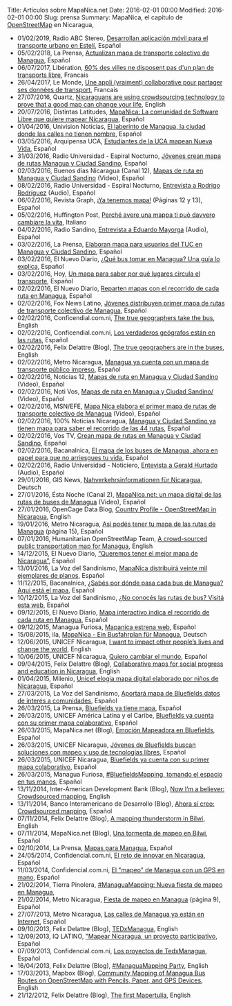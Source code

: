 Title: Artículos sobre MapaNica.net
Date: 2016-02-01 00:00
Modified: 2016-02-01 00:00
Slug: prensa
Summary: MapaNica, el capítulo de [OpenStreetMap](http://openstreetmap.org/) en Nicaragua,

<div class="article-style-line">
  <ul>
    <li>01/02/2019, Radio ABC Stereo, <a href="http://www.radioabc.info/noticia.php?ID=15597">Desarrollan aplicación móvil para el transporte urbano en Estelí</a>, Español</li>
    <li>05/02/2018, La Prensa, <a href="https://www.laprensa.com.ni/2018/02/05/nacionales/2371705-actualizan-mapa-de-transporte-colectivo-de-managua">Actualizan mapa de transporte colectivo de Managua</a>, Español</li>
    <li>06/07/2017, Libération, <a href="http://www.liberation.fr/futurs/2017/07/06/60-des-villes-ne-disposent-pas-d-un-plan-de-transports-libre_1581738">60% des villes ne disposent pas d'un plan de transports libre</a>, Francais</li>
    <li>26/04/2017, Le Monde, <a href="http://www.lemonde.fr/chronique-des-communs/article/2017/04/26/une-appli-vraiment-collaborative-pour-partager-ses-donnees-de-transport_5117958_5049504.html">Une appli (vraiment) collaborative pour partager ses données de transport</a>, Francais</li>
    <li>27/07/2016, Quartz, <a href="https://qz.com/742755/nicaraguans-are-using-crowdsourcing-technology-to-prove-that-a-good-map-can-change-your-life/">Nicaraguans are using crowdsourcing technology to prove that a good map can change your life</a>, English</li>
    <li>20/07/2016, Distintas Latitudes, <a href="http://www.distintaslatitudes.net/la-comunidad-quiere-mapear-nicaragua">MapaNica: La comunidad de Software Libre que quiere mapear Nicaragua</a>, Español</li>
    <li>01/04/2016, Univision Noticias, <a href="http://www.univision.com/noticias/citylab-vivienda/el-laberinto-de-managua-la-ciudad-donde-las-calles-no-tienen-nombre">El laberinto de Managua, la ciudad donde las calles no tienen nombre</a>, Español</li>
    <li>03/05/2016, Arquipensa UCA, <a href="https://issuu.com/emmagrunlorio/docs/articulo_de_prensa_oficial-ilovepdf/1">Estudiantes de la UCA mapean Nueva Vida</a>, Español</li>
    <li>31/03/2016, Radio Universidad - Espiral Nocturno, <a href="http://www.uni.edu.ni/Articulo/Ver/Jovenes-crean-mapa-de-rutas-Managua-y-Ciudad-Sandino">Jóvenes crean mapa de rutas Managua y Ciudad Sandino</a>, Español</li>
    <li>02/03/2016, Buenos días Nicaragua (Canal 12), <a href="https://www.youtube.com/watch?v=18bBPESlGcU">Mapas de ruta en Managua y Ciudad Sandino</a> (Video), Español</li>
    <li>08/02/2016, Radio Universidad - Espiral Nocturno, <a href="https://soundcloud.com/roirobo/mapanica-net-espiral-nocturno-radio-universidad">Entrevista a Rodrigo Rodríguez</a> (Audio), Español</li>
    <li>06/02/2016, Revista Graph, <a href="http://issuu.com/revistagraph/docs/graph_v018">¡Ya tenemos mapa!</a> (Páginas 12 y 13), Español</li>
    <li>05/02/2016, Huffington Post, <a href="http://www.huffingtonpost.it/francesca-larosa/perche-avere-una-mappa-ti-puo-davvero-cambiare-la-vita_b_9166544.html">Perché avere una mappa ti può davvero cambiare la vita</a>, Italiano</li>
    <li>04/02/2016, Radio Sandino, <a href="https://drive.google.com/file/d/0B1d0t_DYSck3dl9XTHlLdTVLcmc/view">Entrevista a Eduardo Mayorga</a> (Audio), Español</li>
    <li>03/02/2016, La Prensa, <a href="http://www.laprensa.com.ni/2016/02/03/nacionales/1979863-elaboran-mapa-usuarios-del-tuc-managua-ciudad-sandino">Elaboran mapa para usuarios del TUC en Managua y Ciudad Sandino</a>, Español</li>
    <li>03/02/2016, El Nuevo Diario, <a href="http://www.elnuevodiario.com.ni/nacionales/managua/383957-que-bus-tomar-managua-guia-explica/">¿Qué bus tomar en Managua? Una guía lo explica</a>, Español</li>
    <li>03/02/2016, Hoy, <a href="http://www.hoy.com.ni/2016/02/03/un-mapa-para-saber-por-que-lugares-circula-el-transporte/">Un mapa para saber por qué lugares circula el transporte</a>, Español</li>
    <li>02/02/2016, El Nuevo Diario, <a href="http://www.elnuevodiario.com.ni/nacionales/managua/383908-reparten-mapas-recorrido-cada-ruta-managua">Reparten mapas con el recorrido de cada ruta en Managua</a>, Español</li>
    <li>02/02/2016, Fox News Latino, <a href="http://latino.foxnews.com/latino/espanol/2016/02/02/jovenes-distribuyen-primer-mapa-de-rutas-de-transporte-colectivo-de-managua/">Jóvenes distribuyen primer mapa de rutas de transporte colectivo de Managua</a>, Español</li>
    <li>02/02/2016, Conficendial.com.ni, <a href="http://confidencial.com.ni/the-true-geographers-take-the-buses/">The true geographers take the bus</a>, English</li>
    <li>02/02/2016, Conficendial.com.ni, <a href="http://confidencial.com.ni/los-verdaderos-geografos-estan-en-las-rutas/">Los verdaderos geógrafos están en las rutas</a>, Español</li>
    <li>02/02/2016, Felix Delattre (Blog), <a href="http://felix.delattre.de/weblog/2016/02/02/the-true-geographers-are-in-the-buses">The true geographers are in the buses</a>, English</li>
    <li>02/02/2016, Metro Nicaragua, <a href="http://diariometro.com.ni/nacionales/64126-managua-ya-cuenta-con-un-mapa-de-transporte-publico-impreso/">Managua ya cuenta con un mapa de transporte público impreso</a>, Español</li>
    <li>02/02/2016, Noticias 12, <a href="https://www.youtube.com/watch?v=rt-SZEuLfC4">Mapas de ruta en Managua y Ciudad Sandino</a> (Video), Español</li>
    <li>02/02/2016, Noti Vos, <a href="https://www.youtube.com/watch?v=Xhz0GiHts_k">Mapas de ruta en Managua y Ciudad Sandino/</a> (Video), Español</li>
    <li>02/02/2016, MSN/EFE, <a href="http://www.msn.com/es-co/video/watch/mapa-nica-elabora-el-primer-mapa-de-rutas-de-transporte-colectivo-de-managua/vi-BBp2qk4">Mapa Nica elabora el primer mapa de rutas de transporte colectivo de Managua</a> (Video), Español</li>
    <li>02/02/2016, 100% Noticias Nicaragua, <a href="http://100noticias.com.ni/managua-y-ciudad-sandino-ya-tiene-mapa-para-saber-el-recorrido-de-las-44-rutas/">Managua y Ciudad Sandino ya tienen mapa para saber el recorrido de las 44 rutas</a>, Español</li>
    <li>02/02/2016, Vos TV, <a href="http://www.vostv.com.ni/newweb/crean-mapa-de-rutas-en-managua-y-ciudad-sandino/">Crean mapa de rutas en Managua y Ciudad Sandino</a>, Español</li>
    <li>02/02/2016, Bacanalnica, <a href="http://www.bacanalnica.com/mapa-los-buses-managua-ahora-papel-no-arriesgues-vida/">El mapa de los buses de Managua, ahora en papel para que no arriesgues tu vida</a>, Español</li>
    <li>02/02/2016, Radio Universidad - Noticiero, <a href="https://drive.google.com/file/d/0B1d0t_DYSck3RFlQVGRJVFFuczg/view">Entevista a Gerald Hurtado</a> (Audio), Español</li>
    <li>29/01/2016, GIS News, <a href="http://www.gis-news.de/nahverkehrsinformationen-fur-nicaragua/">Nahverkehrsinformationen für Nicaragua</a>, Deutsch</li>
    <li>27/01/2016, Ésta Noche (Canal 2), <a href="https://www.youtube.com/watch?v=SloZBLw2SBI">MapaNica.net: un mapa digital de las rutas de buses de Managua</a> (Video), Español</li>
    <li>27/01/2016, OpenCage Data Blog, <a href="http://blog.opencagedata.com/post/138167564723/country-profile-openstreetmap-in-nicaragua">Country Profile - OpenStreetMap in Nicaragua</a>, English</li>
    <li>19/01/2016, Metro Nicaragua, <a href="http://issuu.com/metro_nicaragua/docs/20160119_ni_metronicaragua?e=0/32879038">Así podés tener tu mapa de las rutas de Managua</a> (página 15), Español</li>
    <li>07/01/2016, Humanitarian OpenStreetMap Team, <a href="https://hotosm.org/updates/2016-01-07_a_crowd_sourced_public_transportation_map_for_managua">A crowd-sourced public transportation map for Managua</a>, English</li>
    <li>14/12/2015, El Nuevo Diario, <a href="http://www.elnuevodiario.com.ni/suplementos/tecnologia/379601-queremos-tener-mejor-mapa-nicaragua/">“Queremos tener el mejor mapa de Nicaragua”</a>, Español</li>
    <li>13/01/2016, La Voz del Sandinismo, <a href="http://www.lavozdelsandinismo.com/nicaragua/2016-01-13/mapanica-distribuira-veinte-mil-ejemplares-planos/">MapaNica distribuirá veinte mil ejemplares de planos</a>, Español</li>
    <li>11/12/2015, Bacanalnica, <a href="http://www.bacanalnica.com/sabes-donde-pasa-bus-managua-aqui-esta-mapa/">¿Sabés por dónde pasa cada bus de Managua? Aquí está el mapa</a>, Español</li>
    <li>10/12/2015, La Voz del Sandinismo, <a href="http://www.lavozdelsandinismo.com/nicaragua/2015-12-10/no-conoces-las-rutas-de-bus-visita-esta-web/">¿No conocés las rutas de bus? Visitá esta web</a>, Español</li>
    <li>09/12/2015, El Nuevo Diario, <a href="http://www.elnuevodiario.com.ni/nacionales/managua/379135-mapa-interactivo-indica-recorrido-cada-ruta-capita/">Mapa interactivo indica el recorrido de cada ruta en Managua</a>, Español</li>
    <li>09/12/2015, Managua Furiosa, <a href="http://www.managuafuriosa.com/mapanica-estrena-web/">Mapanica estrena web</a>, Español</li>
    <li>15/08/2015, ila, <a href="https://www.ila-web.de/ausgaben/387/mapanica">MapaNica - Ein Busfahrplan für Managua</a>, Deutsch</li>
    <li>12/06/2015, UNICEF Nicaragua, <a href="http://en.unicef.org.ni/prensa/150/">I want to impact other people’s lives and change the world</a>, English</li>
    <li>10/06/2015, UNICEF Nicaragua, <a href="http://www.unicef.org.ni/prensa/302/">Quiero cambiar el mundo</a>, Español</li>
    <li>09/04/2015, Felix Delattre (Blog), <a href="http://felix.delattre.de/weblog/2015/04/09/bluefieldsmapping/">Collaborative maps for social progress and education in Nicaragua</a>, English</li>
    <li>01/04/2015, Milenio, <a href="http://www.milenio.com/tendencias/Unicef_mapa_digital_ninos-mapeo_ninos_Nicaragua-unicef_mapeo_jovenes_0_491950966.html">Unicef elogia mapa digital elaborado por niños de Nicaragua</a>, Español</li>
    <li>27/03/2015, La Voz del Sandinismo, <a href="http://www.lavozdelsandinismo.com/nicaragua/2015-03-27/aportara-mapa-de-bluefields-datos-de-interes-a-comunidades/">Aportará mapa de Bluefields datos de interés a comunidades</a>, Español</li>
    <li>26/03/2015, La Prensa, <a href="http://www.laprensa.com.ni/2015/03/26/departamentales/1805769-bluefields-ya-tiene-mapa">Bluefields ya tiene mapa</a>, Español</li>
    <li>26/03/2015, UNICEF América Latina y el Caribe, <a href="http://www.unicef.org/lac/media_29241.htm">Bluefields ya cuenta con su primer mapa colaborativo</a>, Español</li>
    <li>26/03/2015, MapaNica.net (Blog), <a href="http://blog.mapanica.net/emocion-mapeadora-bluefields/">Emoción Mapeadora en Bluefields</a>, Español</li>
    <li>26/03/2015, UNICEF Nicaragua, <a href="http://unicef.org.ni/prensa/285/">Jóvenes de Bluefields buscan soluciones con mapeo y uso de tecnologías libres</a>, Español</li>
    <li>26/03/2015, UNICEF Nicaragua, <a href="http://unicef.org.ni/prensa/286/">Bluefields ya cuenta con su primer mapa colaborativo</a>, Español</li>
    <li>26/03/2015, Managua Furiosa, <a href="http://www.managuafuriosa.com/bluefields-mapping-tomando-espacio-manos/">#BluefieldsMapping, tomando el espacio en tus manos</a>, Español</li>
    <li>13/11/2014, Inter-American Development Bank (Blog), <a href="http://blogs.iadb.org/moviliblog/2014/11/13/im-believer-crowdsourcing-map/">Now I’m a believer: Crowdsourced mapping</a>, English</li>
    <li>13/11/2014, Banco Interamericano de Desarrollo (Blog), <a href="http://blogs.iadb.org/moviliblog/2014/11/13/ahora-si-creo-crowdsourcing-map/">Ahora sí creo: Crowdsourced mapping</a>, Español</li>
    <li>07/11/2014, Felix Delattre (Blog), <a href="http://felix.delattre.de/weblog/2014/11/07/a-mapping-thunderstorm-in-bilwi/">A mapping thunderstorm in Bilwi</a>, English</li>
    <li>07/11/2014, MapaNica.net (Blog), <a href="http://blog.mapanica.net/una-tormenta-de-mapeo-en-bilwi/">Una tormenta de mapeo en Bilwi</a>, Español</li>
    <li>02/10/2014, La Prensa, <a href="http://www.laprensa.com.ni/2014/10/02/nacionales/213980-mapas-para-managua">Mapas para Managua</a>, Español</li>
    <li>24/05/2014, Confidencial.com.ni, <a href="http://www.confidencial.com.ni/archivos/articulo/17547/el-reto-de-innovar-en-nicaragua">El reto de innovar en Nicaragua</a>, Español</li>
    <li>11/03/2014, Confidencial.com.ni, <a href="http://www.confidencial.com.ni/archivos/articulo/16554/el-quot-mapeo-quot-de-managua-con-un-gps-en-mano">El "mapeo" de Managua con un GPS en mano</a>, Español</li>
    <li>21/02/2014, Tierra Pinolera, <a href="http://www.tierrapinolera.com/managuamapping-nueva-fiesta-de-mapeo-en-managua/">#ManaguaMapping: Nueva fiesta de mapeo en Managua</a>, </li>
    <li>21/02/2014, Metro Nicaragua, <a href="http://issuu.com/metro_nicaragua/docs/20140221_ni_metronicaragua?e=0/32879038">Fiesta de mapeo en Managua</a> (página 9), Español</li>
    <li>27/07/2013, Metro Nicaragua, <a href="http://blog.mapanica.net/las-calles-de-managua-ya-estan-en-internet-periodico-metro/">Las calles de Managua ya están en Internet</a>, Español</li>
    <li>09/10/2013, Felix Delattre (Blog), <a href="http://felix.delattre.de/weblog/2013/10/09/tedxmanagua/">TEDxManagua</a>, English</li>
    <li>12/09/2013, IQ LATINO, <a href="http://iqlatino.org/2013/mapear-nicaragua-un-proyecto-participativo/">"Mapear Nicaragua, un proyecto participativo</a>, Español</li>
    <li>07/09/2013, Confidencial.com.ni, <a href="http://www.confidencial.com.ni/archivos/articulo/13676/los-proyectos-de-tedxmanagua">Los proyectos de TedxManagua</a>, Español</li>
    <li>16/04/2013, Felix Delattre (Blog), <a href="http://felix.delattre.de/weblog/2013/04/16/managuamapping-party">#ManaguaMapping Party</a>, English</li>
    <li>17/03/2013, Mapbox (Blog), <a href="https://www.mapbox.com/blog/managua-community-mapping-bus-routes/">Community Mapping of Managua Bus Routes on OpenStreetMap with Pencils, Paper, and GPS Devices</a>, English</li>
    <li>21/12/2012, Felix Delattre (Blog), <a href="http://felix.delattre.de/weblog/2012/12/21/the-first-mapertulia/">The first Mapertulia</a>, English</li>

  </ul>
</div>

